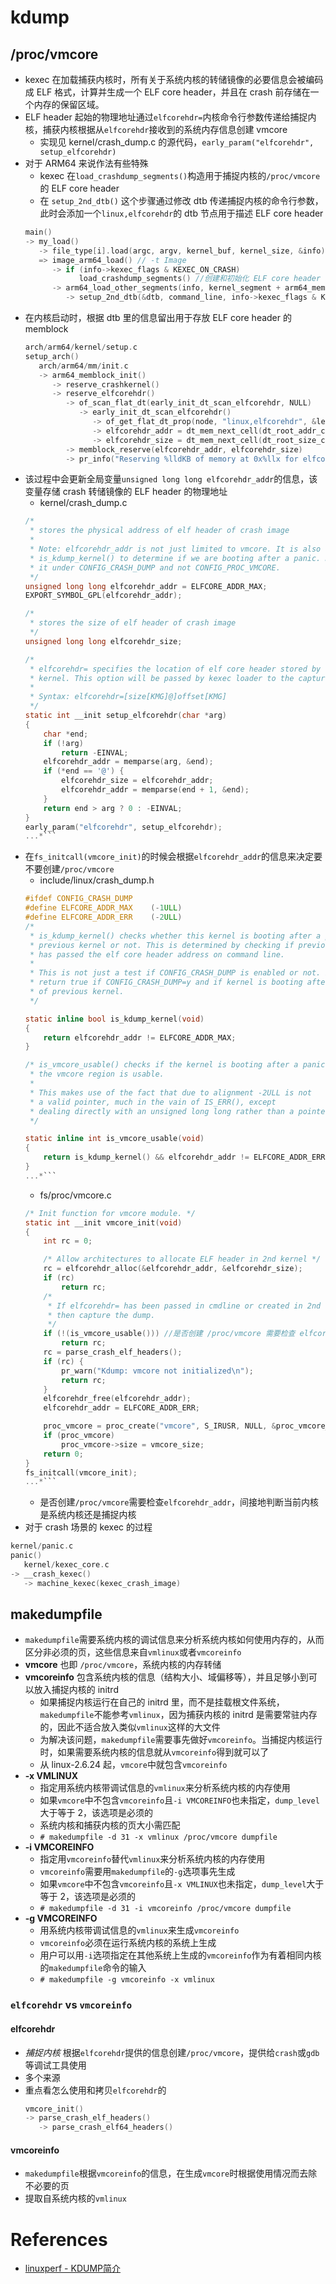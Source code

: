 # kdump

## /proc/vmcore
* kexec 在加载捕获内核时，所有关于系统内核的转储镜像的必要信息会被编码成 ELF 格式，计算并生成一个 ELF core header，并且在 crash 前存储在一个内存的保留区域。
* ELF header 起始的物理地址通过`elfcorehdr=`内核命令行参数传递给捕捉内核，捕获内核根据从`elfcorehdr`接收到的系统内存信息创建 vmcore
  * 实现见 kernel/crash_dump.c 的源代码，`early_param("elfcorehdr", setup_elfcorehdr)`
* 对于 ARM64 来说作法有些特殊
  * kexec 在`load_crashdump_segments()`构造用于捕捉内核的`/proc/vmcore`的 ELF core header
  * 在 `setup_2nd_dtb()` 这个步骤通过修改 dtb 传递捕捉内核的命令行参数，此时会添加一个`linux,elfcorehdr`的 dtb 节点用于描述 ELF core header
  ```c
  main()
  -> my_load()
     -> file_type[i].load(argc, argv, kernel_buf, kernel_size, &info)
     => image_arm64_load() // -t Image
        -> if (info->kexec_flags & KEXEC_ON_CRASH)
              load_crashdump_segments() //创建和初始化 ELF core header segment
        -> arm64_load_other_segments(info, kernel_segment + arm64_mem.text_offset)
           -> setup_2nd_dtb(&dtb, command_line, info->kexec_flags & KEXEC_ON_CRASH)
  ```
* 在内核启动时，根据 dtb 里的信息留出用于存放 ELF core header 的 memblock
  ```c
  arch/arm64/kernel/setup.c
  setup_arch()
     arch/arm64/mm/init.c
     -> arm64_memblock_init()
        -> reserve_crashkernel()
        -> reserve_elfcorehdr()
           -> of_scan_flat_dt(early_init_dt_scan_elfcorehdr, NULL)
              -> early_init_dt_scan_elfcorehdr()
                 -> of_get_flat_dt_prop(node, "linux,elfcorehdr", &len)
                 -> elfcorehdr_addr = dt_mem_next_cell(dt_root_addr_cells, &reg)
                 -> elfcorehdr_size = dt_mem_next_cell(dt_root_size_cells, &reg)
           -> memblock_reserve(elfcorehdr_addr, elfcorehdr_size)
           -> pr_info("Reserving %lldKB of memory at 0x%llx for elfcorehdr\n", elfcorehdr_size >> 10, elfcorehdr_addr)
  ```
* 该过程中会更新全局变量`unsigned long long elfcorehdr_addr`的信息，该变量存储 crash 转储镜像的 ELF header 的物理地址
  * kernel/crash_dump.c
  ```c
  /*
   * stores the physical address of elf header of crash image
   *
   * Note: elfcorehdr_addr is not just limited to vmcore. It is also used by
   * is_kdump_kernel() to determine if we are booting after a panic. Hence put
   * it under CONFIG_CRASH_DUMP and not CONFIG_PROC_VMCORE.
   */
  unsigned long long elfcorehdr_addr = ELFCORE_ADDR_MAX;
  EXPORT_SYMBOL_GPL(elfcorehdr_addr);

  /*
   * stores the size of elf header of crash image
   */
  unsigned long long elfcorehdr_size;

  /*
   * elfcorehdr= specifies the location of elf core header stored by the crashed
   * kernel. This option will be passed by kexec loader to the capture kernel.
   *
   * Syntax: elfcorehdr=[size[KMG]@]offset[KMG]
   */
  static int __init setup_elfcorehdr(char *arg)
  {
      char *end;
      if (!arg)
          return -EINVAL;
      elfcorehdr_addr = memparse(arg, &end);
      if (*end == '@') {
          elfcorehdr_size = elfcorehdr_addr;
          elfcorehdr_addr = memparse(end + 1, &end);
      }   
      return end > arg ? 0 : -EINVAL;
  }
  early_param("elfcorehdr", setup_elfcorehdr);
  ...*```
  ```
* 在`fs_initcall(vmcore_init)`的时候会根据`elfcorehdr_addr`的信息来决定要不要创建`/proc/vmcore`
  * include/linux/crash_dump.h
  ```c
  #ifdef CONFIG_CRASH_DUMP
  #define ELFCORE_ADDR_MAX    (-1ULL)
  #define ELFCORE_ADDR_ERR    (-2ULL)
  /*
   * is_kdump_kernel() checks whether this kernel is booting after a panic of
   * previous kernel or not. This is determined by checking if previous kernel
   * has passed the elf core header address on command line.
   *
   * This is not just a test if CONFIG_CRASH_DUMP is enabled or not. It will
   * return true if CONFIG_CRASH_DUMP=y and if kernel is booting after a panic
   * of previous kernel.
   */

  static inline bool is_kdump_kernel(void)
  {
      return elfcorehdr_addr != ELFCORE_ADDR_MAX;
  }

  /* is_vmcore_usable() checks if the kernel is booting after a panic and
   * the vmcore region is usable.
   *
   * This makes use of the fact that due to alignment -2ULL is not
   * a valid pointer, much in the vain of IS_ERR(), except
   * dealing directly with an unsigned long long rather than a pointer.
   */

  static inline int is_vmcore_usable(void)
  {
      return is_kdump_kernel() && elfcorehdr_addr != ELFCORE_ADDR_ERR ? 1 : 0;
  }
  ...*```
  ```
  * fs/proc/vmcore.c
  ```c
  /* Init function for vmcore module. */
  static int __init vmcore_init(void)
  {
      int rc = 0;

      /* Allow architectures to allocate ELF header in 2nd kernel */
      rc = elfcorehdr_alloc(&elfcorehdr_addr, &elfcorehdr_size);
      if (rc)
          return rc;
      /*
       * If elfcorehdr= has been passed in cmdline or created in 2nd kernel,
       * then capture the dump.
       */
      if (!(is_vmcore_usable())) //是否创建 /proc/vmcore 需要检查 elfcorehdr_addr
          return rc;
      rc = parse_crash_elf_headers();
      if (rc) {
          pr_warn("Kdump: vmcore not initialized\n");
          return rc;
      }
      elfcorehdr_free(elfcorehdr_addr);
      elfcorehdr_addr = ELFCORE_ADDR_ERR;

      proc_vmcore = proc_create("vmcore", S_IRUSR, NULL, &proc_vmcore_operations);
      if (proc_vmcore)
          proc_vmcore->size = vmcore_size;
      return 0;
  }
  fs_initcall(vmcore_init);
  ...*```
  ```
  * 是否创建`/proc/vmcore`需要检查`elfcorehdr_addr`，间接地判断当前内核是系统内核还是捕捉内核
* 对于 crash 场景的 kexec 的过程
```c
kernel/panic.c
panic()
   kernel/kexec_core.c
-> __crash_kexec()
   -> machine_kexec(kexec_crash_image)
```
## makedumpfile
* `makedumpfile`需要系统内核的调试信息来分析系统内核如何使用内存的，从而区分非必须的页，这些信息来自`vmlinux`或者`vmcoreinfo`
* **vmcore** 也即 `/proc/vmcore`，系统内核的内存转储
* **vmcoreinfo** 包含系统内核的信息（结构大小、域偏移等），并且足够小到可以放入捕捉内核的 initrd
  * 如果捕捉内核运行在自己的 initrd 里，而不是挂载根文件系统，`makedumpfile`不能参考`vmlinux`，因为捕获内核的 initrd 是需要常驻内存的，因此不适合放入类似`vmlinux`这样的大文件
  * 为解决该问题，`makedumpfile`需要事先做好`vmcoreinfo`。当捕捉内核运行时，如果需要系统内核的信息就从`vmcoreinfo`得到就可以了
  * 从 linux-2.6.24 起，`vmcore`中就包含`vmcoreinfo`
* **-x VMLINUX**
  * 指定用系统内核带调试信息的`vmlinux`来分析系统内核的内存使用
  * 如果`vmcore`中不包含`vmcoreinfo`且`-i VMCOREINFO`也未指定，`dump_level`大于等于 2，该选项是必须的
  * 系统内核和捕获内核的页大小需匹配
  * `# makedumpfile -d 31 -x vmlinux /proc/vmcore dumpfile`
* **-i VMCOREINFO**
  * 指定用`vmcoreinfo`替代`vmlinux`来分析系统内核的内存使用
  * `vmcoreinfo`需要用`makedumpfile`的`-g`选项事先生成
  * 如果`vmcore`中不包含`vmcoreinfo`且`-x VMLINUX`也未指定，`dump_level`大于等于 2，该选项是必须的
  * `# makedumpfile -d 31 -i vmcoreinfo /proc/vmcore dumpfile`
* **-g VMCOREINFO**
  * 用系统内核带调试信息的`vmlinux`来生成`vmcoreinfo`
  * `vmcoreinfo`必须在运行系统内核的系统上生成
  * 用户可以用`-i`选项指定在其他系统上生成的`vmcoreinfo`作为有着相同内核的`makedumpfile`命令的输入
  * `# makedumpfile -g vmcoreinfo -x vmlinux`
### `elfcorehdr` vs `vmcoreinfo`
#### elfcorehdr
* *捕捉内核* 根据`elfcorehdr`提供的信息创建`/proc/vmcore`，提供给`crash`或`gdb`等调试工具使用
* 多个来源
* 重点看怎么使用和拷贝`elfcorehdr`的
  ```c
  vmcore_init()
  -> parse_crash_elf_headers()
     -> parse_crash_elf64_headers()
  ```
#### vmcoreinfo
* `makedumpfile`根据`vmcoreinfo`的信息，在生成`vmcore`时根据使用情况而去除不必要的页
* 提取自系统内核的`vmlinux`

# References
- [linuxperf - KDUMP简介](http://linuxperf.com/?p=172)

